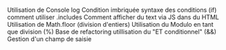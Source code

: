 Utilisation de Console log
Condition imbriquée
syntaxe des conditions (if)
comment utiliser .includes
Comment afficher du text via JS dans du HTML
Utilisation de Math.floor (division d'entiers)
Utilisation du Modulo en tant que division (%)
Base de refactoring
utillisation du "ET conditionnel" (&&)
Gestion d'un champ de saisie